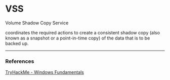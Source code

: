 # VSS

Volume Shadow Copy Service

coordinates the required actions to create a consistent shadow copy (also known as a snapshot or a point-in-time copy) of the data that is to be backed up.





---
### References
[TryHackMe - Windows Fundamentals](https://tryhackme.com/module/windows-fundamentals)
